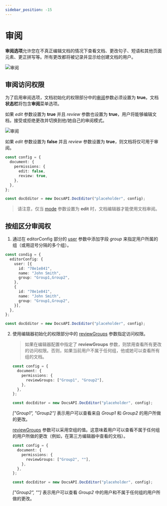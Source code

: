 ```yaml
---
sidebar_position: -15
---
```


# 审阅

**审阅选项**允许您在不真正编辑文档的情况下查看文档、更改句子、短语和其他页面元素、更正拼写等。所有更改都将被记录并显示给创建文档的用户。

![审阅](/assets/images/editor/review.png)

## 审阅访问权限

为了启用审阅选项，文档初始化的权限部分中的[审阅](../../usage-api/config/document/permissions.md#review)参数必须设置为 **true**。文档**状态栏**将包含**审阅**菜单选项。

如果 *edit* 参数设置为 **true** 并且 *review* 参数也设置为 **true**，用户将能够编辑文档，接受或拒绝更改并切换到他/她自己的审阅模式。

![审阅](/assets/images/editor/accept_reject.png)

如果 *edit* 参数设置为 **false** 并且 *review* 参数设置为 **true**，则文档将仅可用于审阅。

``` ts
const config = {
  document: {
    permissions: {
      edit: false,
      review: true,
    },
  },
};

const docEditor = new DocsAPI.DocEditor("placeholder", config);
```

> 请注意，仅当 [mode](../../usage-api/config/editor/editor.md#mode) 参数设置为 **edit** 时，文档编辑器才能使用文档审阅。

## 按组区分审阅权

1. 通过在 editorConfig 部分的 [user](../../usage-api/config/editor/editor.md#user) 参数中添加字段 *group* 来指定用户所属的组（或用逗号分隔的多个组）。

  ``` ts
  const condig = {
    editorConfig: {
      user: [{
        id: "78e1e841",
        name: "John Smith",
        group: "Group1,Group2",
      },
      {
        id: "78e1e841",
        name: "John Smith",
        group: "Group1,Group2",
      }],
    },
  };

  const docEditor = new DocsAPI.DocEditor("placeholder", config);
  ```

2. 使用编辑器初始化的权限部分中的 [reviewGroups](../../usage-api/config/document/permissions.md#reviewgroups) 参数指定访问权限。

   > 如果在编辑器配置中指定了 **reviewGroups** 参数，则禁用查看所有更改的访问权限。否则，如果当前用户不属于任何组，他或她可以查看所有组的文档。

   ``` ts
   const config = {
     document: {
       permissions: {
         reviewGroups: ["Group1", "Group2"],
       },
     },
   };

   const docEditor = new DocsAPI.DocEditor("placeholder", config);
   ```

   *\["Group1", "Group2"]* 表示用户可以查看来自 *Group1* 和 *Group2* 的用户所做的更改。

   [reviewGroups](../../usage-api/config/document/permissions.md#reviewgroups) 参数可以采用空组的值。这意味着用户可以查看不属于任何组的用户所做的更改（例如，在第三方编辑器中查看的文档）。

   ``` ts
   const config = {
     document: {
       permissions: {
         reviewGroups: ["Group2", ""],
       },
     },
   };

   const docEditor = new DocsAPI.DocEditor("placeholder", config);
   ```

   *\["Group2", ""]* 表示用户可以查看 *Group2* 中的用户和不属于任何组的用户所做的更改。
